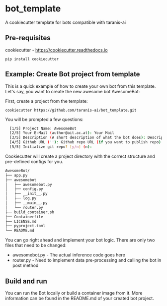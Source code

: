 # bot_template

A cookiecutter template for bots compatible with taranis-ai

## Pre-requisites

cookiecutter - https://cookiecutter.readthedocs.io

    pip install cookiecutter


## Example: Create Bot project from template

This is a quick example of how to create your own bot from this template. Let's say, you want to create the new awesome bot AwesomeBot:

First, create a project from the template:

    cookiecutter https://github.com/taranis-ai/bot_template.git

You will be prompted a few questions:

```bash
  [1/5] Project Name: AwesomeBot
  [2/5] Your E-Mail (author@ait.ac.at): Your Mail
  [3/5] Description (A short description of what the bot does): Description
  [4/5] Github URL (''): Github repo URL (if you want to publish repo)
  [5/5] Initialize git repo? [y/n] (n):
```
Cookiecutter will create a project directory with the correct structure and pre-defined configs for you.

```bash
AwesomeBot/
├── app.py
├── awesomebot
│   ├── awesomebot.py
│   ├── config.py
│   ├── __init__.py
│   ├── log.py
│   ├── __main__.py
│   └── router.py
├── build_container.sh
├── Containerfile
├── LICENSE.md
├── pyproject.toml
└── README.md
```

You can go right ahead and implement your bot logic.
There are only two files that need to be changed:

- awesomebot.py - The actual inference code goes here
- router.py - Need to implement data pre-processing and calling the bot in post method


## Build and run

You can run the Bot locally or build a container image from it.
More information can be found in the README.md of your created bot project.